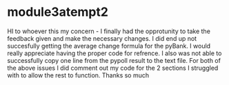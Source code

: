 # module3atempt2
HI to whoever this my concern - I finally had the opprotunity to take the feedback given and make the necessary changes.
I did end up not succesfully getting the average change formula for the pyBank. I would really appreciate having the proper code for refrence.
I also was not able to successfully copy one line from the pypoll result to the text file.
For both of the above issues I did comment out my code for the 2 sections I struggled with to allow the rest to function.
Thanks so much
